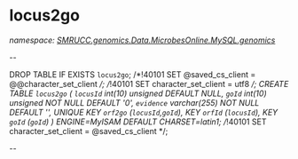 ﻿# locus2go
_namespace: [SMRUCC.genomics.Data.MicrobesOnline.MySQL.genomics](./index.md)_

--
 
 DROP TABLE IF EXISTS `locus2go`;
 /*!40101 SET @saved_cs_client = @@character_set_client */;
 /*!40101 SET character_set_client = utf8 */;
 CREATE TABLE `locus2go` (
 `locusId` int(10) unsigned DEFAULT NULL,
 `goId` int(10) unsigned NOT NULL DEFAULT '0',
 `evidence` varchar(255) NOT NULL DEFAULT '',
 UNIQUE KEY `orf2go` (`locusId`,`goId`),
 KEY `orfId` (`locusId`),
 KEY `goId` (`goId`)
 ) ENGINE=MyISAM DEFAULT CHARSET=latin1;
 /*!40101 SET character_set_client = @saved_cs_client */;
 
 --





